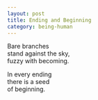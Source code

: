 ```yaml
---
layout: post
title: Ending and Beginning
category: being-human
---
```


Bare branches  
stand against the sky,  
fuzzy with becoming.

In every ending  
there is a seed  
of beginning.
